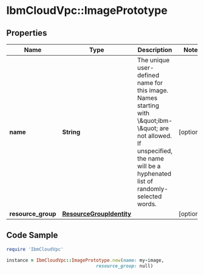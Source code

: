 # IbmCloudVpc::ImagePrototype

## Properties

Name | Type | Description | Notes
------------ | ------------- | ------------- | -------------
**name** | **String** | The unique user-defined name for this image. Names starting with \\\&quot;ibm-\\\&quot; are not allowed. If unspecified, the name will be a hyphenated list of randomly-selected words. | [optional] 
**resource_group** | [**ResourceGroupIdentity**](ResourceGroupIdentity.md) |  | [optional] 

## Code Sample

```ruby
require 'IbmCloudVpc'

instance = IbmCloudVpc::ImagePrototype.new(name: my-image,
                                 resource_group: null)
```


